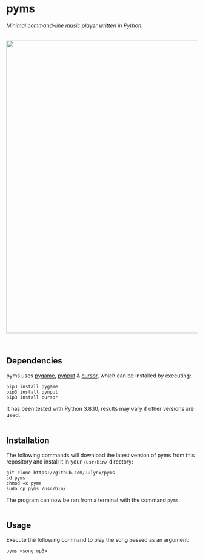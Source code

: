 # pyms
*Minimal command-line music player written in Python.*
<br><br>

<p align="center">  
  <img width="772" src="https://i.imgur.com/QXOUWUP.png">
</p>
<br>

## Dependencies
pyms uses [pygame](https://pypi.org/project/pygame/), [pynput](https://pypi.org/project/pynput/) & [cursor](https://pypi.org/project/cursor/), which can be installed by executing:
```
pip3 install pygame
pip3 install pynput
pip3 install cursor
```
It has been tested with Python 3.8.10, results may vary if other versions are used.
<br><br>

## Installation
The following commands will download the latest version of pyms from this repository 
and install it in your `/usr/bin/` directory:
```
git clone https://github.com/Julynx/pyms
cd pyms
chmod +x pyms
sudo cp pyms /usr/bin/
```
The program can now be ran from a terminal with the command `pyms`.
<br><br>

## Usage
Execute the following command to play the song passed as an argument:
```
pyms <song.mp3>
```
